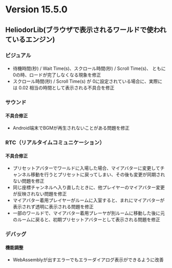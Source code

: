# Version 15.5.0

## HeliodorLib(ブラウザで表示されるワールドで使われているエンジン)

### ビジュアル
####
- 待機時間(秒) / Wait Time(s)、スクロール時間(秒) / Scroll Time(s)、 ともに0の時、ロードが完了しなくなる現象を修正
- スクロール時間(秒) / Scroll Time(s) が 0に設定されている場合に、実際には 0.02 相当の時間として表示される不具合を修正

### サウンド
#### 不具合修正
- Android端末でBGMが再生されないことがある問題を修正

### RTC（リアルタイムコミュニケーション）
#### 不具合修正
- プリセットアバターでワールドに入場した場合、マイアバターに変更してチャンネル移動を行うとプリセットに戻ってしまい、その後も変更が同期されない問題を修正
- 同じ座標チャンネルへ入り直したときに、他プレイヤーのマイアバター変更が反映されない問題を修正
- マイアバター着用プレイヤーがルームに入室すると、まれにマイアバターが表示されず透明に表示される問題を修正
- 一部のワールドで、マイアバター着用プレーヤが別ルームに移動した後に元のルームに戻ると、初期プリセットアバターとして表示される問題を修正

### デバッグ
#### 機能調整
- WebAssemblyが出すエラーでもエラーダイアログ表示ができるように改善
